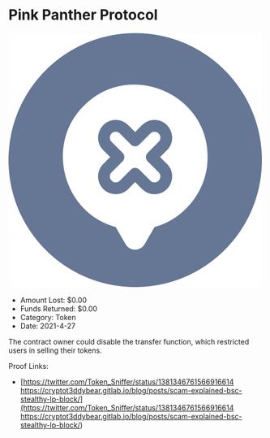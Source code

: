 # Pink Panther Protocol
![Pink Panther Protocol](/rektimages/Pink-Panther-Protocol.png)
- Amount Lost: $0.00
- Funds Returned: $0.00
- Category: Token
- Date: 2021-4-27

The contract owner could disable the transfer function, which restricted users in selling their tokens.


Proof Links:
- [https://twitter.com/Token_Sniffer/status/1381346761566916614 https://cryptot3ddybear.gitlab.io/blog/posts/scam-explained-bsc-stealthy-lp-block/](https://twitter.com/Token_Sniffer/status/1381346761566916614 https://cryptot3ddybear.gitlab.io/blog/posts/scam-explained-bsc-stealthy-lp-block/)


